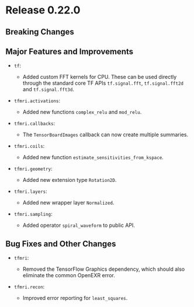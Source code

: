# Release 0.22.0



## Breaking Changes



## Major Features and Improvements

- `tf`:

  - Added custom FFT kernels for CPU. These can be used directly through the
    standard core TF APIs `tf.signal.fft`, `tf.signal.fft2d` and
    `tf.signal.fft3d`.

- `tfmri.activations`:

  - Added new functions `complex_relu` and `mod_relu`.

- `tfmri.callbacks`:

  - The `TensorBoardImages` callback can now create multiple summaries.

- `tfmri.coils`:

  - Added new function `estimate_sensitivities_from_kspace`.

- `tfmri.geometry`:

  - Added new extension type `Rotation2D`.

- `tfmri.layers`:

  - Added new wrapper layer `Normalized`.

- `tfmri.sampling`:

  - Added operator ``spiral_waveform`` to public API.


## Bug Fixes and Other Changes

- `tfmri`:

  - Removed the TensorFlow Graphics dependency, which should also eliminate
    the common OpenEXR error.

- `tfmri.recon`:

  - Improved error reporting for ``least_squares``.
